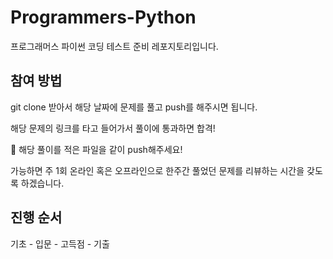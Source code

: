 # Programmers-Python
프로그래머스 파이썬 코딩 테스트 준비 레포지토리입니다.

## 참여 방법

git clone 받아서 해당 날짜에 문제를 풀고 push를 해주시면 됩니다.

해당 문제의 링크를 타고 들어가서 풀이에 통과하면 합격!

📌 해당 풀이를 적은 파일을 같이 push해주세요!

가능하면 주 1회 온라인 혹은 오프라인으로 한주간 풀었던 문제를 리뷰하는 시간을 갖도록 하겠습니다.

## 진행 순서

기초 - 입문 - 고득점 - 기출

